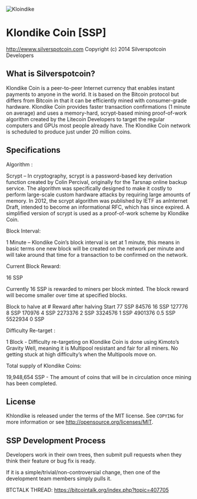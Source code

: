 ![Kloindike](http://i.imgur.com/19dc1hf.png)

# Klondike Coin [SSP]
http://ewww.silverspotcoin.com
Copyright (c) 2014 Silverspotcoin Developers


What is Silverspotcoin?
----------------

Klondike Coin is a peer-to-peer Internet currency that enables instant payments to anyone in the world. It is based on the Bitcoin protocol but differs from Bitcoin in that it can be efficiently mined with consumer-grade hardware. Klondike Coin provides faster transaction confirmations (1 minute on average) and uses a memory-hard, scrypt-based mining proof-of-work algorithm created by the Litecoin Developers to target the regular computers and GPUs most people already have. The Klondike Coin network is scheduled to produce just under 20 million coins.

Specifications
----------------

Algorithm :

Scrypt – In cryptography, scrypt is a password-based key derivation function created by Colin Percival, originally for the Tarsnap online backup service. The algorithm was specifically designed to make it costly to perform large-scale custom hardware attacks by requiring large amounts of memory. In 2012, the scrypt algorithm was published by IETF as anInternet Draft, intended to become an informational RFC, which has since expired. A simplified version of scrypt is used as a proof-of-work scheme by Klondike Coin.

Block Interval:

1 Minute – Klondike Coin’s block interval is set at 1 minute, this means in basic terms one new block will be created on the network per minute and will take around that time for a transaction to be confirmed on the network.

Current Block Reward:

16 SSP

Currently 16 SSP is rewarded to miners per block minted. The block reward will become smaller over time at specified blocks.

Block to halve at #         Reward after halving
Start                       77 SSP
84576                       16 SSP
127776                      8 SSP
170976                      4 SSP
2273376                     2 SSP
3324576                     1 SSP
4901376                     0.5 SSP
5522934                     0 SSP

Difficulty Re-target :

1 Block - Difficulty re-targeting on Klondike Coin is done using Kimoto’s Gravity Well, meaning it is Multipool resistant and fair for all miners. No getting stuck at high difficulty’s when the Multipools move on.

Total supply of Klondike Coins: 

19,948,654 SSP - The amount of coins that will be in circulation once mining has been completed.

License
-------

Khlondike is released under the terms of the MIT license. See `COPYING` for more
information or see http://opensource.org/licenses/MIT.

SSP Development Process
-------------------

Developers work in their own trees, then submit pull requests when they think
their feature or bug fix is ready.

If it is a simple/trivial/non-controversial change, then one of the development team members simply pulls it.

BTCTALK THREAD: https://bitcointalk.org/index.php?topic=407705
